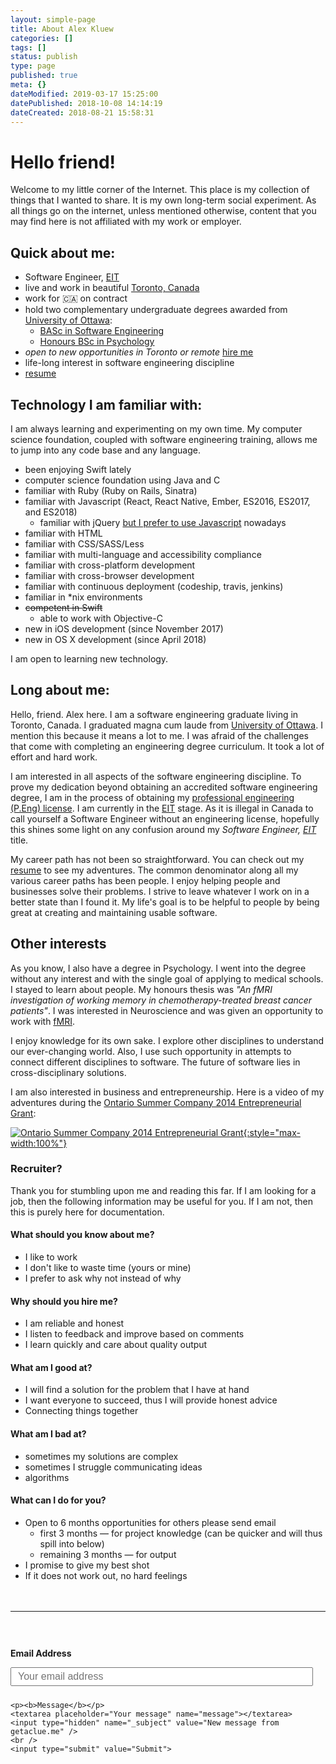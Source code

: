 ```yaml
---
layout: simple-page
title: About Alex Kluew
categories: []
tags: []
status: publish
type: page
published: true
meta: {}
dateModified: 2019-03-17 15:25:00
datePublished: 2018-10-08 14:14:19
dateCreated: 2018-08-21 15:58:31
---
```


# Hello friend!

Welcome to my little corner of the Internet. This place is my collection of things that I wanted to share. It is my own long-term social experiment. As all things go on the internet, unless mentioned otherwise, content that you may find here is not affiliated with my work or employer.

## Quick about me:

- Software Engineer, <a href="http://peo.on.ca/index.php?ci_id=2064&la_id=1" title="The Engineering Intern (EIT) Program">EIT</a>
- live and work in beautiful [Toronto, Canada](https://www.toronto.ca/)
- work for 🇨🇦 on contract
- hold two complementary undergraduate degrees awarded from [University of Ottawa](https://www.uottawa.ca/en):
  - [BASc in Software Engineering](https://www.uottawa.ca/academic/info/regist/1516/calendars/programs/1459.html)
  - [Honours BSc in Psychology](https://socialsciences.uottawa.ca/programs/undergraduate-course-sequences/honours-bsc-psychology)
- _open to new opportunities in Toronto or remote_ <a href="mailto:info@getaclue.me?subject=Available%20Opportunity%20in%20Toronto%20or%20remote" title="hire me">hire me</a>
- life-long interest in software engineering discipline
- [resume](https://getaclue.github.io/files/Mar-17-2019-Resume_Public.pdf)

## Technology I am familiar with:

I am always learning and experimenting on my own time. My computer science foundation, coupled with software engineering training, allows me to jump into any code base and any language.

- been enjoying Swift lately
- computer science foundation using Java and C
- familiar with Ruby (Ruby on Rails, Sinatra)
- familiar with Javascript (React, React Native, Ember, ES2016, ES2017, and ES2018)
  - familiar with jQuery [but I prefer to use Javascript](http://youmightnotneedjquery.com/) nowadays
- familiar with HTML
- familiar with CSS/SASS/Less
- familiar with multi-language and accessibility compliance
- familiar with cross-platform development
- familiar with cross-browser development
- familiar with continuous deployment (codeship, travis, jenkins)
- familiar in \*nix environments
- ~~competent in Swift~~
  - able to work with Objective-C
- new in iOS development (since November 2017)
- new in OS X development (since April 2018)

I am open to learning new technology.

## Long about me:

Hello, friend. Alex here. I am a software engineering graduate living in Toronto, Canada. I graduated magna cum laude from [University of Ottawa](https://www.uottawa.ca/en). I mention this because it means a lot to me. I was afraid of the challenges that come with completing an engineering degree curriculum. It took a lot of effort and hard work.

I am interested in all aspects of the software engineering discipline. To prove my dedication beyond obtaining an accredited software engineering degree, I am in the process of obtaining my [professional engineering (P.Eng) license](https://en.wikipedia.org/wiki/Regulation_and_licensure_in_engineering#Canada_2). I am currently in the <a href="http://peo.on.ca/index.php?ci_id=2064&la_id=1" title="The Engineering Intern (EIT) Program">EIT</a> stage. As it is illegal in Canada to call yourself a Software Engineer without an engineering license, hopefully this shines some light on any confusion around my _Software Engineer, <a href="http://peo.on.ca/index.php?ci_id=2064&la_id=1" title="The Engineering Intern (EIT) Program">EIT</a>_ title.

My career path has not been so straightforward. You can check out my [resume](https://getaclue.github.io/files/Mar-17-2019-Resume_Public.pdf) to see my adventures. The common denominator along all my various career paths has been people. I enjoy helping people and businesses solve their problems. I strive to leave whatever I work on in a better state than I found it. My life's goal is to be helpful to people by being great at creating and maintaining usable software.

## Other interests

As you know, I also have a degree in Psychology. I went into the degree without any interest and with the single goal of applying to medical schools. I stayed to learn about people. My honours thesis was _"An fMRI investigation of working memory in chemotherapy-treated breast cancer patients"_. I was interested in Neuroscience and was given an opportunity to work with [fMRI](https://en.wikipedia.org/wiki/Functional_magnetic_resonance_imaging).

I enjoy knowledge for its own sake. I explore other disciplines to understand our ever-changing world. Also, I use such opportunity in attempts to connect different disciplines to software. The future of software lies in cross-disciplinary solutions.

I am also interested in business and entrepreneurship. Here is a video of my adventures during the <a href="https://www.ontario.ca/business-and-economy/start-summer-company-students">Ontario Summer Company 2014 Entrepreneurial Grant</a>:

[![Ontario Summer Company 2014 Entrepreneurial Grant](https://cdn-pro.dprcdn.net/files/acc_603419/mlgG8){:style="max-width:100%"}](https://www.youtube.com/watch?v=UkWgyN8AKXo 'Ontario Summer Company 2014 Entrepreneurial Grant')

### Recruiter?

Thank you for stumbling upon me and reading this far. If I am looking for a job, then the following information may be useful for you. If I am not, then this is purely here for documentation.

#### What should you know about me?

- I like to work
- I don't like to waste time (yours or mine)
- I prefer to ask why not instead of why

#### Why should you hire me?

- I am reliable and honest
- I listen to feedback and improve based on comments
- I learn quickly and care about quality output

#### What am I good at?

- I will find a solution for the problem that I have at hand
- I want everyone to succeed, thus I will provide honest advice
- Connecting things together

#### What am I bad at?

- sometimes my solutions are complex
- sometimes I struggle communicating ideas
- algorithms

#### What can I do for you?

- Open to 6 months opportunities for others please send email
  - first 3 months &mdash; for project knowledge (can be quicker and will thus spill into below)
  - remaining 3 months &mdash; for output
- I promise to give my best shot
- If it does not work out, no hard feelings

<div style="width: 100%; float: left; margin-top: 20px">
  <hr />

  <form id="contactform" method="POST" action="https://formspree.io/info@getaclue.me">
    <p><b>Email Address</b></p>
    <input type="email" name="_replyto" placeholder="Your email address">

    <p><b>Message</b></p>
    <textarea placeholder="Your message" name="message"></textarea>
    <input type="hidden" name="_subject" value="New message from getaclue.me" />
    <br />
    <input type="submit" value="Submit">

  </form>
</div>

<style type="text/css">
  #contactform {
    padding-top: 30px;
  }

  #contactform input[type="email"] {
    width: calc(100% - 20px);
    height: 30px;
    font-size: 16px;
    padding: 10px;
    margin-bottom: 10px;
  }
  #contactform textarea {
    width: calc(100% - 30px);
    height: 100px;
    font-size: 16px;
    border: 1px solid #ccc;
    background-color: #fafafa;
    padding: 15px;
    resize: vertical;
  }
  #contactform input[type="submit"] {
    display: inline-block;
    width: 127px;
    height: 42px;
    background-color: #272727;
    color: white;
    font-weight: 600;
    font-style: normal;
    font-size: 14px;
    border: none;
    margin-top: 10px;
    cursor: pointer;
  }
  #leftCol {
    margin-bottom: 40px;
    margin-right: 30px;
    width: 100%;
    text-align: center;
    height: 700px;
  }
  @media screen and (min-width: 800px) {
    #leftCol {
        width: 40%;
        float: left;
      }
    }
  }
  @media screen and (min-width: 800px) {
    #rightCol {
      width: 55%;
      float: right;
    }
  }
  }
</style>
